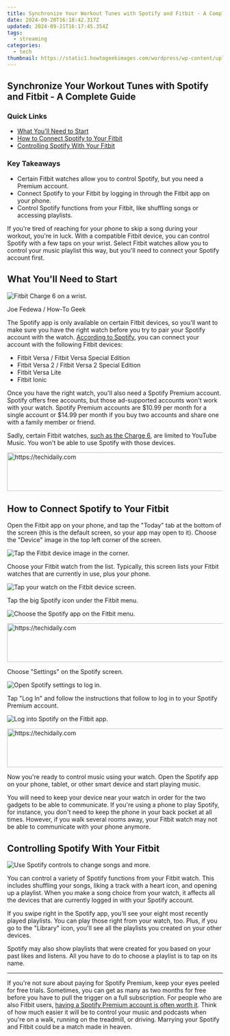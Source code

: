 ```yaml
---
title: Synchronize Your Workout Tunes with Spotify and Fitbit - A Complete Guide
date: 2024-09-20T16:18:42.317Z
updated: 2024-09-21T16:17:45.354Z
tags:
  - streaming
categories:
  - tech
thumbnail: https://static1.howtogeekimages.com/wordpress/wp-content/uploads/wm/2023/10/fitbit-charge-6-11.png
---
```


## Synchronize Your Workout Tunes with Spotify and Fitbit - A Complete Guide

### Quick Links

* [What You'll Need to Start](https://audio-editing.techidaily.com/updated-the-engineers-choice-selecting-premium-websites-for-advanced-mp3-editing-techniques-for-2024/)
* [How to Connect Spotify to Your Fitbit](https://some-techniques.techidaily.com/excellent-free-memes-at-your-fingertips-for-2024/)
* [Controlling Spotify With Your Fitbit](https://review-topics.techidaily.com/in-2024-complete-tutorial-to-use-gps-joystick-to-fake-gps-location-on-vivo-v30-pro-drfone-by-drfone-virtual-android/)

### Key Takeaways

* Certain Fitbit watches allow you to control Spotify, but you need a Premium account.
* Connect Spotify to your Fitbit by logging in through the Fitbit app on your phone.
* Control Spotify functions from your Fitbit, like shuffling songs or accessing playlists.

 If you're tired of reaching for your phone to skip a song during your workout, you're in luck. With a compatible Fitbit device, you can control Spotify with a few taps on your wrist. Select Fitbit watches allow you to control your music playlist this way, but you'll need to connect your Spotify account first.

##  What You'll Need to Start

![Fitbit Charge 6 on a wrist.](https://static1.howtogeekimages.com/wordpress/wp-content/uploads/wm/2023/10/fitbit-charge-6-14.png) 

Joe Fedewa / How-To Geek

 The Spotify app is only available on certain Fitbit devices, so you'll want to make sure you have the right watch before you try to pair your Spotify account with the watch. [According to Spotify](https://support.spotify.com/us/article/spotify-on-fitbit/), you can connect your account with the following Fitbit devices:

* Fitbit Versa / Fitbit Versa Special Edition
* Fitbit Versa 2 / Fitbit Versa 2 Special Edition
* Fitbit Versa Lite
* Fitbit Ionic

 Once you have the right watch, you'll also need a Spotify Premium account. Spotify offers free accounts, but those ad-supported accounts won't work with your watch. Spotify Premium accounts are $10.99 per month for a single account or $14.99 per month if you buy two accounts and share one with a family member or friend.

 Sadly, certain Fitbit watches, [such as the Charge 6](https://hardware-updates.techidaily.com/how-to-update-your-steelseries-drivers-on-windows-devices/), are limited to YouTube Music. You won't be able to use Spotify with those devices.

<!-- affiliate ads begin -->
<a href="https://ephamedtechinc.pxf.io/c/5597632/2137218/26400" target="_top" id="2137218">
  <img src="//a.impactradius-go.com/display-ad/26400-2137218" border="0" alt="https://techidaily.com" width="728" height="90"/>
</a>
<img height="0" width="0" src="https://ephamedtechinc.pxf.io/i/5597632/2137218/26400" style="position:absolute;visibility:hidden;" border="0" />
<!-- affiliate ads end -->

##  How to Connect Spotify to Your Fitbit

 Open the Fitbit app on your phone, and tap the "Today" tab at the bottom of the screen (this is the default screen, so your app may open to it). Choose the "Device" image in the top left corner of the screen.

![Tap the Fitbit device image in the corner.](https://static1.howtogeekimages.com/wordpress/wp-content/uploads/2024/02/fitbit-device-image.jpg) 

 Choose your Fitbit watch from the list. Typically, this screen lists your Fitbit watches that are currently in use, plus your phone.

![Tap your watch on the Fitbit device screen.](https://static1.howtogeekimages.com/wordpress/wp-content/uploads/2024/02/fitbit-device-screen.jpg) 

 Tap the big Spotify icon under the Fitbit menu.

![Choose the Spotify app on the Fitbit menu.](https://static1.howtogeekimages.com/wordpress/wp-content/uploads/2024/02/spotify-app-on-fitbit-menu-2.jpeg) 

<!-- affiliate ads begin -->
<a href="https://appsumo.8odi.net/c/5597632/2075475/7443" target="_top" id="2075475">
  <img src="//a.impactradius-go.com/display-ad/7443-2075475" border="0" alt="https://techidaily.com" width="728" height="90"/>
</a>
<img height="0" width="0" src="https://appsumo.8odi.net/i/5597632/2075475/7443" style="position:absolute;visibility:hidden;" border="0" />
<!-- affiliate ads end -->

 Choose "Settings" on the Spotify screen.

![Open Spotify settings to log in.](https://static1.howtogeekimages.com/wordpress/wp-content/uploads/2024/02/fitbit-spotify-settings.jpeg) 

 Tap "Log In" and follow the instructions that follow to log in to your Spotify Premium account.

![Log into Spotify on the Fitbit app.](https://static1.howtogeekimages.com/wordpress/wp-content/uploads/2024/02/log-into-spotify-on-fitbit-2.jpeg) 

<!-- affiliate ads begin -->
<a href="https://appsumo.8odi.net/c/5597632/2123740/7443" target="_top" id="2123740">
  <img src="//a.impactradius-go.com/display-ad/7443-2123740" border="0" alt="https://techidaily.com" width="728" height="90"/>
</a>
<img height="0" width="0" src="https://appsumo.8odi.net/i/5597632/2123740/7443" style="position:absolute;visibility:hidden;" border="0" />
<!-- affiliate ads end -->

 Now you're ready to control music using your watch. Open the Spotify app on your phone, tablet, or other smart device and start playing music.

 You will need to keep your device near your watch in order for the two gadgets to be able to communicate. If you're using a phone to play Spotify, for instance, you don't need to keep the phone in your back pocket at all times. However, if you walk several rooms away, your Fitbit watch may not be able to communicate with your phone anymore.

##  Controlling Spotify With Your Fitbit

![Use Spotify controls to change songs and more.](https://static1.howtogeekimages.com/wordpress/wp-content/uploads/2024/02/spotify-controls.jpg) 

 You can control a variety of Spotify functions from your Fitbit watch. This includes shuffling your songs, liking a track with a heart icon, and opening up a playlist. When you make a song choice from your watch, it affects all the devices that are currently logged in with your Spotify account.

 If you swipe right in the Spotify app, you'll see your eight most recently played playlists. You can play those right from your watch, too. Plus, if you go to the "Library" icon, you'll see all the playlists you created on your other devices.

 Spotify may also show playlists that were created for you based on your past likes and listens. All you have to do to choose a playlist is to tap on its name.

---

 If you're not sure about paying for Spotify Premium, keep your eyes peeled for free trials. Sometimes, you can get as many as two months for free before you have to pull the trigger on a full subscription. For people who are also Fitbit users, [having a Spotify Premium account is often worth it](https://tech-renaissance.techidaily.com/unlocking-the-secrets-of-successful-tiktok-duets-for-beginners/). Think of how much easier it will be to control your music and podcasts when you're on a walk, running on the treadmill, or driving. Marrying your Spotify and Fitbit could be a match made in heaven.

<ins class="adsbygoogle"
     style="display:block"
     data-ad-format="autorelaxed"
     data-ad-client="ca-pub-7571918770474297"
     data-ad-slot="1223367746"></ins>

<ins class="adsbygoogle"
     style="display:block"
     data-ad-client="ca-pub-7571918770474297"
     data-ad-slot="8358498916"
     data-ad-format="auto"
     data-full-width-responsive="true"></ins>



